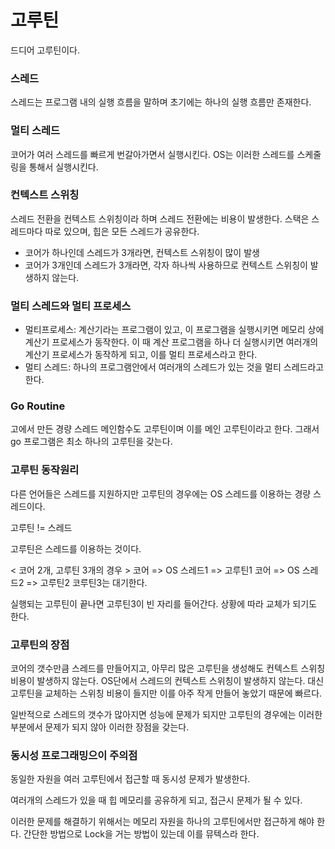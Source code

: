 # 고루틴
드디어 고루틴이다.

### 스레드
스레드는 프로그램 내의 실행 흐름을 말하며 초기에는 하나의 실행 흐름만 존재한다. 

### 멀티 스레드 
코어가 여러 스레드를 빠르게 번갈아가면서 실행시킨다. 
OS는 이러한 스레드를 스케줄링을 통해서 실행시킨다. 

### 컨텍스트 스위칭
스레드 전환을 컨텍스트 스위칭이라 하며 스레드 전환에는 비용이 발생한다.
스택은 스레드마다 따로 있으며, 힙은 모든 스레드가 공유한다.

- 코어가 하나인데 스레드가 3개라면, 컨텍스트 스위칭이 많이 발생
- 코어가 3개인데 스레드가 3개라면, 각자 하나씩 사용하므로 컨텍스트 스위칭이 발생하지 않는다. 

### 멀티 스레드와 멀티 프로세스
- 멀티프로세스: 계산기라는 프로그램이 있고, 이 프로그램을 실행시키면 메모리 상에 계산기 프로세스가 동작한다. 이 때 계산 프로그램을 하나 더 실행시키면 여러개의 계산기 프로세스가 동작하게 되고, 이를 멀티 프로세스라고 한다.
- 멀티 스레드: 하나의 프로그램안에서 여러개의 스레드가 있는 것을 멀티 스레드라고 한다. 

### Go Routine
고에서 만든 경량 스레드 
메인함수도 고루틴이며 이를 메인 고루틴이라고 한다.
그래서 go 프로그램은 최소 하나의 고루틴을 갖는다. 

### 고루틴 동작원리
다른 언어들은 스레드를 지원하지만 고루틴의 경우에는 OS 스레드를 이용하는 경량 스레드이다. 

고루틴 != 스레드 

고루틴은 스레드를 이용하는 것이다. 

< 코어 2개, 고루틴 3개의 경우 >
코어 => OS 스레드1 => 고루틴1 
코어 => OS 스레드2 => 고루틴2
코루틴3는 대기한다. 

실행되는 고루틴이 끝나면 고루틴3이 빈 자리를 들어간다.
상황에 따라 교체가 되기도 한다. 

### 고루틴의 장점
코어의 갯수만큼 스레드를 만들어지고, 아무리 많은 고루틴을 생성해도 컨텍스트 스위칭 비용이 발생하지 않는다. 
OS단에서 스레드의 컨텍스트 스위칭이 발생하지 않는다. 
대신 고루틴을 교체하는 스위칭 비용이 들지만 이를 아주 작게 만들어 놓았기 때문에 빠르다.

일반적으로 스레드의 갯수가 많아지면 성능에 문제가 되지만
고루틴의 경우에는 이러한 부분에서 문제가 되지 않아 이러한 장점을 갖는다. 



### 동시성 프로그래밍으이 주의점
동일한 자원을 여러 고루틴에서 접근할 때 동시성 문제가 발생한다. 

여러개의 스레드가 있을 때 힙 메모리를 공유하게 되고,
접근시 문제가 될 수 있다. 

이러한 문제를 해결하기 위해서는 메모리 자원을 하나의 고루틴에서만 접근하게 해야 한다. 간단한 방법으로 Lock을 거는 방법이 있는데 이를 뮤텍스라 한다. 




